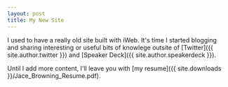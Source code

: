 ```yaml
---
layout: post
title: My New Site
---
```


I used to have a really old site built with iWeb. It's time I started blogging and sharing interesting or useful bits of knowlege outsite of [Twitter]({{ site.author.twitter }}) and [Speaker Deck]({{ site.author.speakerdeck }}).

Until I add more content, I'll leave you with [my resume]({{ site.downloads }}/Jace_Browning_Resume.pdf).
